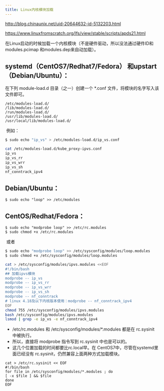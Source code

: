 ```yaml
---
title: Linux内核模块加载
---
```


http://blog.chinaunix.net/uid-20644632-id-5132203.html

https://www.linuxfromscratch.org/lfs/view/stable/scripts/apds21.html



在Linux启动的时候加载一个内核模块（不是硬件驱动，所以没法通过硬件ID和modules.pcimap 和modules.dep来自动加载）。

## systemd（CentOS7/Redhat7/Fedora） 和upstart （Debian/Ubuntu）：

在下列 module-load.d 目录（之一）创建一个 *.conf 文件，将模块的名字写入该文件即可。

```
/etc/modules-load.d/
/lib/modules-load.d/
/run/modules-load.d/
/usr/lib/modules-load.d/
/usr/local/lib/modules-load.d/
```

​		例如： 

```bash
$ sudo echo "ip_vs" > /etc/modules-load.d/ip_vs.conf

cat /etc/modules-load.d/kube_proxy-ipvs.conf
ip_vs
ip_vs_rr
ip_vs_wrr
ip_vs_sh
nf_conntrack_ipv4

```

## Debian/Ubuntu：

```
$ sudo echo "loop" >> /etc/modules
```

## CentOS/Redhat/Fedora：

```
$ sudo echo "modprobe loop" >> /etc/rc.modules
$ sudo chmod +x /etc/rc.modules
```

​	或者 

```bash
$ sudo echo "modprobe loop" >> /etc/sysconfig/modules/loop.modules
$ sudo chmod +x /etc/sysconfig/modules/loop.modules

cat > /etc/sysconfig/modules/ipvs.modules <<EOF
#!/bin/bash
## 加载ipvs模块
modprobe -- ip_vs
modprobe -- ip_vs_rr
modprobe -- ip_vs_wrr
modprobe -- ip_vs_sh
modprobe -- nf_conntrack  
# linux 4.18及以下内核版本使用：modprobe -- nf_conntrack_ipv4
EOF
chmod 755 /etc/sysconfig/modules/ipvs.modules 
bash /etc/sysconfig/modules/ipvs.modules 
lsmod | grep -e ip_vs -e nf_conntrack_ipv4
```

  + /etc/rc.modules 和 /etc/sysconfig/modules/*.modules 都是在 rc.sysinit 中被执行。
  + 所以，直接将 modprobe 指令写到 rc.sysinit 中也是可以的。
  + 这几个位置加载的时间都要比rc.local早。在 CentOS7中，尽管在systemd里面已经没有 rc.sysinit，仍然兼容上面两种方式加载模块。  

```
cat > /etc/rc.sysinit << EOF
#!/bin/bash
for file in /etc/sysconfig/modules/*.modules ; do
[ -x $file ] && $file
done
EOF
```




